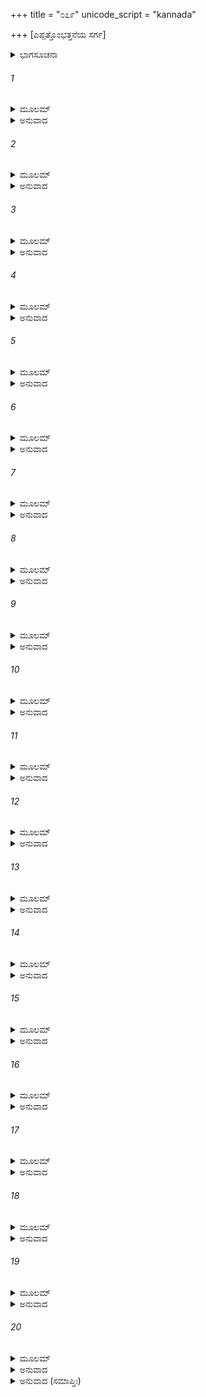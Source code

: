 +++
title = "೦೭೯"
unicode_script = "kannada"

+++
[ಎಪ್ಪತ್ತೊಂಭತ್ತನೆಯ ಸರ್ಗ]



<details><summary>ಭಾಗಸೂಚನಾ</summary>

ಇಕ್ಷ್ವಾಕುಪುತ್ರ ದಂಡಕರಾಜನ ರಾಜ್ಯಭಾರ
</details>

###### 1


<details><summary>ಮೂಲಮ್</summary>

ತದದ್ಭುತತಮಂ ವಾಕ್ಯಂ ಶ್ರುತ್ವಾಗಸ್ತ್ಯಸ್ಯ ರಾಘವಃ ।  
ಗೌರವಾದ್ವಿಸ್ಮಯಾಚ್ಚೈವ ಭೂಯಃ ಪ್ರಷ್ಟುಂ ಪ್ರಚಕ್ರಮೇ ॥
</details>

<details><summary>ಅನುವಾದ</summary>

ಅಗಸ್ತ್ಯರ ಈ ಅತ್ಯಂತ ಅದ್ಭುತ ಮಾತನ್ನು ಕೇಳಿ ಶ್ರೀರಘುನಾಥನ ಮನಸ್ಸಿನಲ್ಲಿ ಅವರ ಕುರಿತು ವಿಶೇಷ ಗೌರವ ಉಂಟಾಗಿ, ವಿಸ್ಮಿತನಾಗಿ ಪುನಃ ಅವರಲ್ಲಿ ಕೇಳಿದನು.॥1॥
</details>

###### 2


<details><summary>ಮೂಲಮ್</summary>

ಭಗವಂಸ್ತದ್ವನಂ ಘೋರಂ ತಪಸ್ತಪ್ಯತಿ ಯತ್ರ ಸಃ ।  
ಶ್ವೇತೋ ವೈದರ್ಭಕೋ ರಾಜಾ ಕಥಂ ತದಮೃಗದ್ವಿಜಮ್ ॥
</details>

<details><summary>ಅನುವಾದ</summary>

ಪೂಜ್ಯರೇ! ವಿದರ್ಭದೇಶದ ರಾಜಾಶ್ವೇತನು ಘೋರ ತಪಸ್ಸು ಮಾಡುತ್ತಿದ್ದ ಆ ಭಯಂಕರ ವನವು ಪಶು-ಪಕ್ಷಿಗಳಿಂದ ರಹಿತ ಏಕಾಯಿತು.॥2॥
</details>

###### 3


<details><summary>ಮೂಲಮ್</summary>

ತದ್ವನಂ ಸ ಕಥಂ ರಾಜಾ ಶೂನ್ಯಂ ಮನುಜವರ್ಜಿತಮ್ ।  
ತಪಶ್ಚರ್ತುಂಪ್ರವಿಷ್ಠಃ ಸ ಶ್ರೋತುಮಿಚ್ಛಾಮಿ ತತ್ತ್ವತಃ ॥
</details>

<details><summary>ಅನುವಾದ</summary>

ಆ ವಿದರ್ಭರಾಜನು ಆ ಶೂನ್ಯ ನಿರ್ಜನ ವನಕ್ಕೆ ತಪಸ್ಸು ಮಾಡಲು ಏಕೆ ಹೋದನು? ಇದನ್ನು ಯಥಾರ್ಥವಾಗಿ ತಿಳಿಯಲು ನಾನು ಬಯಸುತ್ತೇನೆ.॥3॥
</details>

###### 4


<details><summary>ಮೂಲಮ್</summary>

ರಾಮಸ್ಯ ವಚನಂ ಶ್ರುತ್ವಾ ಕೌತೂಹಲಸಮನ್ವಿತಮ್ ।  
ವಾಕ್ಯಂ ಪರಮತೇಜಸ್ವೀ ವಕ್ತುಮೇವೋಪಚಕ್ರಮೇ ॥
</details>

<details><summary>ಅನುವಾದ</summary>

ಶ್ರೀರಾಮನ ಕುತೂಹಲಯುಕ್ತ ಮಾತನ್ನು ಕೇಳಿ ಆ ಪರಮ ತೇಜಸ್ವೀ ಮಹರ್ಷಿಗಳು ಪುನಃ ಹೀಗೆ ಹೇಳತೊಡಗಿದರು.॥4॥
</details>

###### 5


<details><summary>ಮೂಲಮ್</summary>

ಪುರಾ ಕೃತಯುಗೇ ರಾಮ ಮನುರ್ದಂಡಧರಃ ಪ್ರಭುಃ ।  
ತಸ್ಯಪುತ್ರೋ ಮಹಾನಾಸೀದಿಕ್ಷ್ವಾಕುಃ ಕುಲನಂದನಃ ॥
</details>

<details><summary>ಅನುವಾದ</summary>

ಶ್ರೀರಾಮ! ಹಿಂದೆ ಕೃತಯುಗದಲ್ಲಿ ದಂಡಧಾರೀ ಮನುಮಹಾರಾಜನು ಭೂತಳದಲ್ಲಿ ರಾಜ್ಯವಾಳುತ್ತಿದ್ದನು. ಅವನ ಓರ್ವ ಜ್ಯೇಷ್ಠಪುತ್ರ ಇಕ್ಷ್ವಾಕು ಆಗಿದ್ದನು. ರಾಜಕುಮಾರ ಇಕ್ಷ್ವಾಕು ತನ್ನ ಕುಲವನ್ನು ಆನಂದಗೊಳಿಸುವವನಾಗಿದ್ದನು.॥5॥
</details>

###### 6


<details><summary>ಮೂಲಮ್</summary>

ತಂ ಪುತ್ರಂ ಪೂರ್ವಕಂ ರಾಜ್ಯೇ ನಿಕ್ಷಿಪ್ಯ ಭುವಿದುರ್ಜಯಮ್ ।  
ಪೃಥಿವ್ಯಾಂ ರಾಜವಂಶಾನಾಂ ಭವ ಕರ್ತೇತ್ಯುವಾಚ ತಮ್ ॥
</details>

<details><summary>ಅನುವಾದ</summary>

ತನ್ನ ಜ್ಯೇಷ್ಠ ಹಾಗೂ ದುರ್ಜಯ ಪುತ್ರನನ್ನು ಭೂಮಂಡಲದ ರಾಜ್ಯದಲ್ಲಿ ಸ್ಥಾಪಿಸಿ ಮನುವು ಹೇಳಿದನು- ಮಗನೇ! ನೀನು ಪೃಥಿವಿಯಲ್ಲಿ ರಾಜವಂಶವನ್ನು ಸೃಷ್ಟಿಸು.॥6॥
</details>

###### 7


<details><summary>ಮೂಲಮ್</summary>

ತಥೈವ ಚ ಪ್ರತಿಜ್ಞಾತಂ ಪಿತುಃ ಪುತ್ರೇಣ ರಾಘವ ।  
ತತಃ ಪರಮಸಂತುಷ್ಟೋ ಮನುಃ ಪುತ್ರಮುವಾಚ ಹ ॥
</details>

<details><summary>ಅನುವಾದ</summary>

ರಘುನಂದನ! ಪುತ್ರ ಇಕ್ಷ್ವಾಕು ತಂದೆಯ ಮುಂದೆ ಹಾಗೇ ಮಾಡುವೆನೆಂದು ಪ್ರತಿಜ್ಞೆ ಮಾಡಿದನು. ಇದರಿಂದ ಮನು ಬಹಳ ಸಂತುಷ್ಟನಾಗಿ ತನ್ನ ಮಗನಲ್ಲಿ ಹೇಳಿದನು.॥7॥
</details>

###### 8


<details><summary>ಮೂಲಮ್</summary>

ಪ್ರೀತೋಸ್ಮಿ ಪರಮೋದಾರ ಕರ್ತಾ ಚಾಸಿ ನ ಸಂಶಯಃ ।  
ದಂಡೇನ ಚ ಪ್ರಜಾ ರಕ್ಷಮಾ ಚ ದಂಡಮಕಾರಣೇ ॥
</details>

<details><summary>ಅನುವಾದ</summary>

ಪರಮೋದಾರ ಪುತ್ರನೇ! ನಾನು ನಿನ್ನ ಮೇಲೆ ಬಹಳ ಪ್ರಸನ್ನನಾಗಿದ್ದೇನೆ. ನೀನು ರಾಜವಂಶದ ಸೃಷ್ಟಿ ಮಾಡುವಿ ಎಂಬುದರಲ್ಲಿ ಸಂಶಯವೇ ಇಲ್ಲ. ನೀನು ದಂಡದಿಂದ ದುಷ್ಟರನ್ನು ದಮನ ಮಾಡುತ್ತ ಪ್ರಜೆಯನ್ನು ರಕ್ಷಿಸು; ಆದರೆ ಅಪರಾಧವಿಲ್ಲದೆ ಶಿಕ್ಷೆ ಕೊಡಬೇಡ.॥8॥
</details>

###### 9


<details><summary>ಮೂಲಮ್</summary>

ಅಪರಾಧಿಷು ಯೋ ದಂಡಃ ಪಾತ್ಯತೇ ಮಾನವೇಷು ವೈ ।  
ಸ ದಂಡೋ ವಿಧಿವನ್ಮುಕ್ತಃ ಸ್ವರ್ಗಂ ನಯತಿ ಪಾರ್ಥಿವಮ್ ॥
</details>

<details><summary>ಅನುವಾದ</summary>

ಅಪರಾಧಿ ಮನುಷ್ಯರಿಗೆ ಕೊಡುವ ಶಿಕ್ಷೆಯು ವಿಧಿಪೂರ್ವಕವಾಗಿ ಕೊಟ್ಟು, ಶಿಕ್ಷೆಯು ರಾಜನಿಗೆ ಸ್ವರ್ಗಲೋಕ ಪ್ರಾಪ್ತವಾಗುತ್ತದೆ.॥9॥
</details>

###### 10


<details><summary>ಮೂಲಮ್</summary>

ತಸ್ಮಾದ್ದಂಡೇ ಮಹಾಬಾಹೋ ಯತ್ನವಾನ್ ಭವ ಪುತ್ರಕ ।  
ಧರ್ಮೋ ಹಿ ಪರಮೋ ಲೋಕೇ ಕುರ್ವತಸ್ತೇಭವಿಷ್ಯತಿ ॥
</details>

<details><summary>ಅನುವಾದ</summary>

ಅದಕ್ಕಾಗಿ ಮಹಾಬಾಹು ಪುತ್ರನೇ! ನೀನು ಶಿಕ್ಷೆಯನ್ನು ಸರಿಯಾಗಿ ಪ್ರಯೋಗ ಮಾಡಲು ಪ್ರಯತ್ನಶೀಲನಾಗು. ಹೀಗೆ ಮಾಡುವುದರಿಂದ ನಿನಗೆ ಜಗತ್ತಿನಲ್ಲಿ ಪರಮ ಧರ್ಮದ ಪ್ರಾಪ್ತಿಯಾಗುವುದು.॥10॥
</details>

###### 11


<details><summary>ಮೂಲಮ್</summary>

ಇತಿ ತಂ ಬಹು ಸಂದಿಶ್ಯ ಮನುಃ ಪುತ್ರಂ ಸಮಾಧಿನಾ ।  
ಜಗಾಮ ತ್ರಿದಿವಂ ಹೃಷ್ಟೋ ಬ್ರಹ್ಮಲೋಕಂ ಸನಾತನಮ್ ॥
</details>

<details><summary>ಅನುವಾದ</summary>

ಹೀಗೆ ಮಗನಿಗೆ ಬಹಳಷ್ಟು ಸಂದೇಶ ನೀಡಿ ಮನು ಸಮಾಧಿಯ ಮೂಲಕ ಬಹಳ ಹರ್ಷದೊಂದಿಗೆ ಸನಾತನ ಬ್ರಹ್ಮಲೋಕಕ್ಕೆ ತೆರಳಿದನು.॥11॥
</details>

###### 12


<details><summary>ಮೂಲಮ್</summary>

ಪ್ರಯಾತೇ ತ್ರಿದಿವಂ ತಸ್ಮಿನ್ನಿಕ್ಷ್ವಾಕುರಮಿತಪ್ರಭಃ ।  
ಜನಯಿಷ್ಯೇ ಕಥಂ ಪುತ್ರಾನಿತಿ ಚಿಂತಾಪರೋಽಭವತ್ ॥
</details>

<details><summary>ಅನುವಾದ</summary>

ಮನು ಬ್ರಹ್ಮಲೋಕ ನಿವಾಸಿಯಾದ ಮೇಲೆ ಅಮಿತ ತೇಜಸ್ವಿ ರಾಜಾ ಇಕ್ಷ್ವಾಕು ನಾನು ಪುತ್ರರನ್ನು ಹೇಗೆ ಉತ್ಪನ್ನ ಮಾಡಲಿ? ಎಂದು ಚಿಂತಿತನಾದನು.॥12॥
</details>

###### 13


<details><summary>ಮೂಲಮ್</summary>

ಕರ್ಮಭಿರ್ಬಹುರೂಪೈಶ್ಚ ತೈಸ್ತೈರ್ಮನುಸುತಸ್ತದಾ ।  
ಜನಯಾಮಾಸ ಧರ್ಮಾತ್ಮಾ ಶತಂ ದೇವಸುತೋಪಮಾನ್ ॥
</details>

<details><summary>ಅನುವಾದ</summary>

ಆಗ ಯಜ್ಞ, ದಾನ, ತಪಸ್ಸುರೂಪೀ ವಿವಿಧ ಕರ್ಮಗಳಿಂದ ಧರ್ಮಾತ್ಮಾ ಮನುಪುತ್ರನು ದೇವ ಕುಮಾರರಂತಹ ತೇಜಸ್ವೀ ನೂರು ಪುತ್ರರನ್ನು ಉತ್ಪನ್ನ ಮಾಡಿದನು.॥13॥
</details>

###### 14


<details><summary>ಮೂಲಮ್</summary>

ತೇಷಾಮವರಜಸ್ತಾತ ಸರ್ವೇಷಾಂ ರಘುನಂದನ ।  
ಮೂಢಶ್ಚಾಕೃತವಿದ್ಯಶ್ಚ ನ ಶುಶ್ರೂಷತಿ ಪೂರ್ವಜಾನ್ ॥
</details>

<details><summary>ಅನುವಾದ</summary>

ಅಯ್ಯಾ ರಘುನಂದನ! ಅವರಲ್ಲಿ ಎಲ್ಲರಿಗಿಂತ ಕಿರಿಯನಾದವನು ಮೂಢ ಮತ್ತು ಅವಿದ್ಯಾವಂತನಾಗಿದ್ದನು, ಅದರಿಂದ ತನ್ನ ಅಣ್ಣಂದಿರ ಸೇವೆ ಮಾಡುತ್ತಿರಲಿಲ್ಲ.॥14॥
</details>

###### 15


<details><summary>ಮೂಲಮ್</summary>

ನಾಮ ತಸ್ಯ ಚ ದಂಡೇತಿ ಪಿತಾ ಚಕ್ರೇಽಲ್ಪಮೇಧಸಃ ।  
ಅವಶ್ಯಂ ದಂಡ ಪತನಂ ಶರೀರೇಽಸ್ಯ ಭವಿಷ್ಯತಿ ॥
</details>

<details><summary>ಅನುವಾದ</summary>

ಇವನ ಶರೀರದ ಮೇಲೆ ಅವಶ್ಯವಾಗಿ ದಂಡಪ್ರಯೋಗವಾಗಬಹುದೆಂದು ಯೋಚಿಸಿ ತಂದೆಯು ಆ ಮಂದಬುದ್ಧಿ ಪುತ್ರನ ಹೆಸರು ದಂಡ ಎಂದು ಇಟ್ಟನು.॥15॥
</details>

###### 16


<details><summary>ಮೂಲಮ್</summary>

ಅಪಶ್ಯಮಾನಸ್ತಂ ದೇಶಂ ಘೋರಂ ಪುತ್ರಸ್ಯ ರಾಘವ ।  
ವಿಂಧ್ಯಶೈವಲಯೋರ್ಮಧ್ಯೇ ರಾಜ್ಯಂಪ್ರಾದಾದರಿಂದಮ ॥
</details>

<details><summary>ಅನುವಾದ</summary>

ಶತ್ರುದಮನ ಶ್ರೀರಾಮಾ! ಆ ಪುತ್ರನಿಗೆ ಯೋಗ್ಯವಾದ ಬೇರೆ ಯಾವುದೇ ಭಯಂಕರ ದೇಶವು ಕಾಣದಿದ್ದಾಗ, ರಾಜನು ಅವನಿಗೆ ವಿಂಧ್ಯ ಮತ್ತು ಶೈವಲ ಪರ್ವತದ ನಡುವಿನ ರಾಜ್ಯವನ್ನು ಕೊಟ್ಟನು.॥16॥
</details>

###### 17


<details><summary>ಮೂಲಮ್</summary>

ಸ ದಂಡಸ್ತತ್ರ ರಾಜಾಭೂದ್ರಮ್ಯೇ ಪರ್ವತರೋಧಸಿ ।  
ಪುರಂ ಚಾಪ್ರತಿಮಂ ರಾಮನ್ಯವೇಶಯದನುತ್ತಮಮ್ ॥
</details>

<details><summary>ಅನುವಾದ</summary>

ಶ್ರೀರಾಮಾ! ಪರ್ವತೀಯ ಆ ರಮಣೀಯ ಪ್ರಾಂತದಲ್ಲಿ ದಂಡ ರಾಜನಾದನು. ಅವನು ತಾನು ಇರಲು ಒಂದು ಬಹಳ ಅನುಪಮ, ಉತ್ತಮ ನಗರವನ್ನು ಸ್ಥಾಪಿಸಿದನು.॥17॥
</details>

###### 18


<details><summary>ಮೂಲಮ್</summary>

ಪುರಸ್ಯ ಚಾಕರೋನ್ನಾಮ ಮಧುಮಂತಮಿತಿ ಪ್ರಭೋ ।  
ಪುರೋಹಿತಂ ತೂಶನಸಂ ವರಯಾಮಾಸ ಸುವ್ರತಮ್ ॥
</details>

<details><summary>ಅನುವಾದ</summary>

ಪ್ರಭೋ! ಅವನು ಆ ನಗರದ ಹೆಸರನ್ನು ಮಧುಮಂತನೆಂದು ಇಟ್ಟು, ಸುವ್ರತರಾದ ಶುಕ್ರಾಚಾರ್ಯರನ್ನು ತನ್ನ ಪುರೋಹಿತನನ್ನಾಗಿಸಿಕೊಂಡನು.॥18॥
</details>

###### 19


<details><summary>ಮೂಲಮ್</summary>

ಏವಂ ಸ ರಾಜಾ ತದ್ರಾಜ್ಯಮಕರೋತ್ಸಪುರೋಹಿತಃ ।  
ಪ್ರಹೃಷ್ಟ ಮನುಜಾಕೀರ್ಣಂ ದೇವರಾಜೋ ಯಥಾದಿವಿ ॥
</details>

<details><summary>ಅನುವಾದ</summary>

ಹೀಗೆ ಸ್ವರ್ಗದಲ್ಲಿ ದೇವೇಂದ್ರನಂತೆ ಭೂತಳದಲ್ಲಿ ರಾಜಾ ದಂಡನು ಪುರೋಹಿತನೊಂದಿಗೆ ಇರುತ್ತಾ ದಷ್ಟ-ಪುಷ್ಟ ಜನರಿಂದ ತುಂಬಿದ ಆ ರಾಜ್ಯವನ್ನು ಆಳತೊಡಗಿದನು.॥19॥
</details>

###### 20


<details><summary>ಮೂಲಮ್</summary>

ತತಃ ಸ ರಾಜಾ ಮನುಜೇಂದ್ರಪುತ್ರಃ  
ಸಾರ್ಧಂ ಚ ತೇನೋಶನಸಾ ತದಾನೀಮ್ ।  
ಚಕಾರ ರಾಜ್ಯಂ ಸುಮಹನ್ಮಹಾತ್ಮಾ  
ಶಕ್ರೋ ದಿವೀವೋಶನಸಾ ಸಮೇತಃ ॥
</details>

<details><summary>ಅನುವಾದ</summary>

ಆಗ ಆ ಮಹಾತ್ಮಾ ರಾಜಕುಮಾರ ಮಹಾರಾಜ ದಂಡನು ಶುಕ್ರಾಚಾರ್ಯರೊಂದಿಗೆ ಇದ್ದು ತನ್ನ ರಾಜ್ಯವನ್ನು, ಸ್ವರ್ಗದಲ್ಲಿ ದೇವೇಂದ್ರನು ದೇವಗುರು ಬೃಹಸ್ಪತಿಯೊಂದಿಗೆ ಇದ್ದು, ರಾಜ್ಯವನ್ನು ಪಾಲಿಸುವಂತೆಯೇ ಆಳಿದನು.॥20॥
</details>

<details><summary>ಅನುವಾದ (ಸಮಾಪ್ತಿಃ)</summary>

ಶ್ರೀವಾಲ್ಮೀಕಿ ವಿರಚಿತ ಆರ್ಷರಾಮಾಯಣ ಆದಿಕಾವ್ಯದ ಉತ್ತರ ಕಾಂಡದಲ್ಲಿ ಎಪ್ಪತ್ತೊಂಭತ್ತನೆಯ ಸರ್ಗ ಪೂರ್ಣವಾಯಿತು. ॥79॥
</details>
